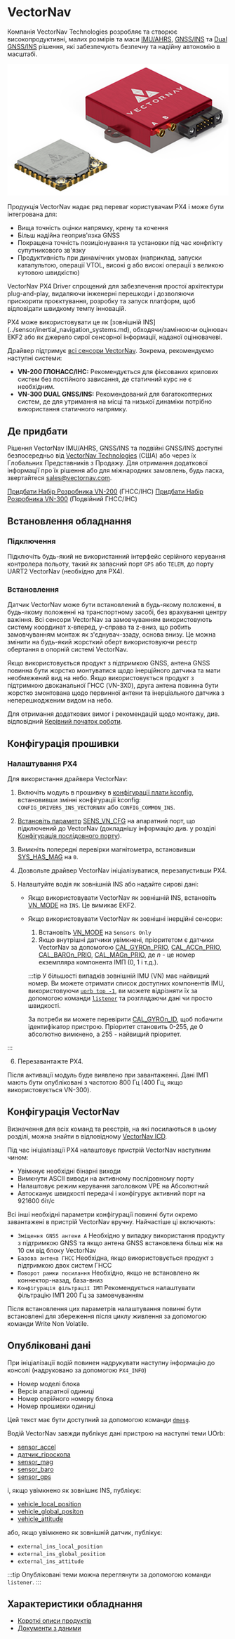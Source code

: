 # VectorNav

Компанія VectorNav Technologies розробляє та створює високопродуктивні, малих розмірів та маси [IMU/AHRS](https://www.vectornav.com/resources/inertial-navigation-primer/theory-of-operation/theory-ahrs), [GNSS/INS](https://www.vectornav.com/resources/inertial-navigation-primer/theory-of-operation/theory-gpsins) та [Dual GNSS/INS](https://www.vectornav.com/resources/inertial-navigation-primer/theory-of-operation/theory-gnsscompass) рішення, які забезпечують безпечну та надійну автономію в масштабі.

![VN-300](../../assets/hardware/sensors/inertial/vn-300-smd-rugged.png)

Продукція VectorNav надає ряд переваг користувачам PX4 і може бути інтегрована для:

- Вища точність оцінки напрямку, крену та кочення
- Більш надійна геоприв'язка GNSS
- Покращена точність позиціонування та установки під час конфлікту супутникового зв'язку
- Продуктивність при динамічних умовах (наприклад, запуски катапультою, операції VTOL, високі g або високі операції з великою кутовою швидкістю)

VectorNav PX4 Driver спрощений для забезпечення простої архітектури plug-and-play, видаляючи інженерні перешкоди і дозволяючи прискорити проєктування, розробку та запуск платформ, щоб відповідати швидкому темпу інновацій.

PX4 може використовувати це як [зовнішній INS] (../sensor/inertial_navigation_systems.md), обходячи/замінюючи оцінювач EKF2 або як джерело сирої сенсорної інформації, наданої оцінювачеві.

Драйвер підтримує [всі сенсори VectorNav](https://www.vectornav.com/store/products).
Зокрема, рекомендуємо наступні системи:

- **VN-200 ГЛОНАСС/ІНС:** Рекомендується для фіксованих крилових систем без постійного зависання, де статичний курс не є необхідним.
- **VN-300 DUAL GNSS/INS:** Рекомендований для багатокоптерних систем, де для утримання на місці та низької динаміки потрібно використання статичного напрямку.

## Де придбати

Рішення VectorNav IMU/AHRS, GNSS/INS та подвійні GNSS/INS доступні безпосередньо від [VectorNav Technologies](https://www.vectornav.com/store/products) (США) або через їх Глобальних Представників з Продажу. Для отримання додаткової інформації про їх рішення або для міжнародних замовлень, будь ласка, звертайтеся sales@vectornav.com.

[Придбати Набір Розробника VN-200](https://www.vectornav.com/store/products/gnss-ins/p/vn-200-rugged-development-kit) (ГНСС/ІНС)
[Придбати Набір Розробника VN-300](https://www.vectornav.com/store/products/dual-gnss-ins/p/vn-300-rugged-development-kit) (Подвійний ГНСС/ІНС)

## Встановлення обладнання

### Підключення

Підключіть будь-який не використанний інтерфейс серійного керування контролера польоту, такий як запасний порт `GPS` або `TELEM`, до порту UART2 VectorNav (необхідно для PX4).

### Встановлення

Датчик VectorNav може бути встановлений в будь-якому положенні, в будь-якому положенні на транспортному засобі, без врахування центру важіння.
Всі сенсори VectorNav за замовчуванням використовують систему координат x-вперед, y-справа та z-вниз, що робить замовчуванням монтаж як з'єднувач-ззаду, основа внизу.
Це можна змінити на будь-який жорсткий оберт використовуючи реєстр обертання в опорній системі VectorNav.

Якщо використовується продукт з підтримкою GNSS, антена GNSS повинна бути жорстко монтуватися щодо інерційного датчика та мати необмежений вид на небо. Якщо використовується продукт з підтримкою двоканальної ГНСС (VN-3X0), друга антена повинна бути жорстко змонтована щодо первинної антени та інерціального датчика з неперешкодженим видом на небо.

Для отримання додаткових вимог і рекомендацій щодо монтажу, див. відповідний [Керівний початок роботи](https://www.vectornav.com/resources/quick-start-guides).

## Конфігурація прошивки

### Налаштування PX4

Для використання драйвера VectorNav:

1. Включіть модуль в прошивку в [конфігурації плати kconfig](../hardware/porting_guide_config.md#px4-board-configuration-kconfig), встановивши змінні конфігурації kconfig: `CONFIG_DRIVERS_INS_VECTORNAV` або `CONFIG_COMMON_INS`.

2. [Встановіть параметр](../advanced_config/parameters.md) [SENS_VN_CFG](../advanced_config/parameter_reference.md#SENS_VN_CFG) на апаратний порт, що підключений до VectorNav (докладнішу інформацію див. у розділі [Конфігурація послідовного порту](../peripherals/serial_configuration.md)).

3. Вимкніть попередні перевірки магнітометра, встановивши [SYS_HAS_MAG](../advanced_config/parameter_reference.md#SYS_HAS_MAG) на `0`.

4. Дозвольте драйвер VectorNav ініціалізуватися, перезапустивши PX4.

5. Налаштуйте водія як зовнішній INS або надайте сирові дані:

   - Якщо використовувати VectorNav як зовнішній INS, встановіть [VN_MODE](../advanced_config/parameter_reference.md#VN_MODE) на `INS`.
     Це вимикає EKF2.
   - Якщо використовувати VectorNav як зовнішні інерційні сенсори:

     1. Встановіть [VN_MODE](../advanced_config/parameter_reference.md#VN_MODE) на `Sensors Only`
     2. Якщо внутрішні датчики увімкнені, пріоритетом є датчики VectorNav за допомогою [CAL_GYROn_PRIO](../advanced_config/parameter_reference.md#CAL_GYRO0_PRIO), [CAL_ACCn_PRIO](../advanced_config/parameter_reference.md#CAL_ACC0_PRIO), [CAL_BAROn_PRIO](../advanced_config/parameter_reference.md#CAL_BARO0_PRIO), [CAL_MAGn_PRIO](../advanced_config/parameter_reference.md#CAL_MAG0_PRIO), де _n_ - це номер екземпляра компонента ІМП (0, 1 і т.д.).

     :::tip
     У більшості випадків зовнішній IMU (VN) має найвищий номер.
     Ви можете отримати список доступних компонентів IMU, використовуючи [`uorb top -1`](../middleware/uorb.md#uorb-top-command), ви можете відрізняти їх за допомогою команди [`listener`](../modules/modules_command.md#listener) та розглядаючи дані чи просто швидкості.

     За потреби ви можете перевірити [CAL_GYROn_ID](../advanced_config/parameter_reference.md#CAL_GYRO0_ID), щоб побачити ідентифікатор пристрою.
     Пріоритет становить 0-255, де 0 абсолютно вимкнено, а 255 - найвищий пріоритет.

:::

6. Перезавантажте PX4.

Після активації модуль буде виявлено при завантаженні.
Дані ІМП мають бути опубліковані з частотою 800 Гц (400 Гц, якщо використовується VN-300).

## Конфігурація VectorNav

Визначення для всіх команд та реєстрів, на які посилаються в цьому розділі, можна знайти в відповідному [VectorNav ICD](https://www.vectornav.com/resources/interface-control-documents).

Під час ініціалізації PX4 налаштовує пристрій VectorNav наступним чином:

- Увімкнує необхідні бінарні виходи
- Вимкнути ASCII виводи на активному послідовному порту
- Налаштовує режим керування заголовком VPE на Абсолютний
- Автосканує швидкості передачі і конфігурує активний порт на 921600 біт/с

Всі інші необхідні параметри конфігурації повинні бути окремо завантажені в пристрій VectorNav вручну. Найчастіше ці включають:

- `Зміщення GNSS антени A` Необхідно у випадку використання продукту з підтримкою GNSS та якщо антена GNSS встановлена більш ніж на 10 см від блоку VectorNav
- `Базова антена ГНСС` Необхідна, якщо використовується продукт з підтримкою двох систем ГНСС
- `Поворот рамки посилання` Необхідно, якщо не встановлено як коннектор-назад, база-вниз
- `Конфігурація фільтрації ІМП` Рекомендується налаштувати фільтрацію ІМП 200 Гц за замовчуванням

Після встановлення цих параметрів налаштування повинні бути встановлені для збереження після циклу живлення за допомогою команди Write Non Volatile.

## Опубліковані дані

При ініціалізації водій повинен надрукувати наступну інформацію до консолі (надруковано за допомогою `PX4_INFO`)

- Номер моделі блока
- Версія апаратної одиниці
- Номер серійного номеру блока
- Номер прошивки одиниці

Цей текст має бути доступний за допомогою команди [`dmesg`](../modules/modules_system.md#dmesg).

Водій VectorNav завжди публікує дані пристрою на наступні теми UOrb:

- [sensor_accel](../msg_docs/SensorAccel.md)
- [датчик_гіроскопа](../msg_docs/SensorGyro.md)
- [sensor_mag](../msg_docs/SensorMag.md)
- [sensor_baro](../msg_docs/SensorBaro.md)
- [sensor_gps](../msg_docs/SensorGps.md)

і, якщо увімкнено як зовнішнє INS, публікує:

- [vehicle_local_position](../msg_docs/VehicleLocalPosition.md)
- [vehicle_global_positon](../msg_docs/VehicleGlobalPosition.md)
- [vehicle_attitude](../msg_docs/VehicleAttitude.md)

або, якщо увімкнено як зовнішній датчик, публікує:

- `external_ins_local_position`
- `external_ins_global_position`
- `external_ins_attitude`

:::tip
Опубліковані теми можна переглянути за допомогою команди `listener`.
:::

## Характеристики обладнання

- [Короткі описи продуктів](https://www.vectornav.com/resources/product-briefs)
- [Документи з даними](https://www.vectornav.com/resources/datasheets)
